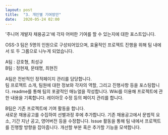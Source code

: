 ```yaml
---
layout: post
title:  "3. 개인별 기여방안"
date:   2020-05-24 02:00
---
```

'주니어 개발자 채용공고'에 각자 어떠한 기여를 할 수 있는지에 대한 포스트입니다.

OSS-3 팀은 5명의 인원으로 구성되어있으며, 효율적인 프로젝트 진행을 위해
팀 내에서 또 두 그룹으로 나누게 되었습니다.

A팀 : 강호형, 최성규   
B팀 : 정현재, 문태명, 최현진

A팀은 전반적인 정적페이지 관리를 담당합니다.   
팀 프로젝트 소개, 팀원에 대한 정보와 각자의 역할, 그리고 진행사항 등을 포스팅합니다.
readme를 통해 팀의 포괄적인 매뉴얼을 작성합니다.
Wiki를 이용해 프로젝트에 관한 내용을 기록합니다.
레이아웃 수정 등의 페이지 관리를 합니다.

B팀은 기존 프로젝트에 기여 활동을 합니다.   
새로운 채용공고를 수집하여 선별과정 후에 추가합니다.
기존 채용공고에서 문법적 요소, 기간 지난 공고, 영어버전 등을 수정합니다.
Issue 활동을 통해 팀 내에서 프로젝트를 진행할 방향을 잡아줍니다.
개선할 부분 혹은 추가할 기능을 모색합니다.
